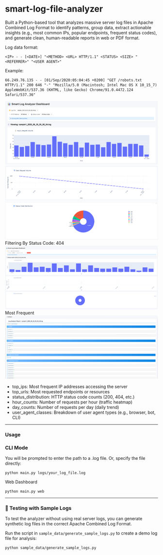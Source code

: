# smart-log-file-analyzer
Built a Python-based tool that analyzes massive server log files in Apache Combined Log Format to identify patterns, group data, extract actionable insights (e.g., most common IPs, popular endpoints, frequent status codes), and generate clean, human-readable reports in web or PDF format.

Log data format: 
```
<IP> - - [<DATE>] "<METHOD> <URL> HTTP/1.1" <STATUS> <SIZE> "<REFERRER>" "<USER AGENT>"
```

Example:
```
66.249.76.135 - - [01/Sep/2020:05:04:45 +0200] "GET /robots.txt HTTP/1.1" 200 646 "-" "Mozilla/5.0 (Macintosh; Intel Mac OS X 10_15_7) AppleWebKit/537.36 (KHTML, like Gecko) Chrome/91.0.4472.124 Safari/537.36"
```

![Hours](assets/hours.png)
![Daily](assets/daily.png)
![Status](assets/status.png)
Filtering By Status Code: 404
![404](assets/404.png)
Most Frequent
![Top](assets/top.png)

- top_ips: Most frequent IP addresses accessing the server
- top_urls: Most requested endpoints or resources
- status_distribution: HTTP status code counts (200, 404, etc.)
- hour_counts: Number of requests per hour (traffic heatmap)
- day_counts: Number of requests per day (daily trend)
- user_agent_classes: Breakdown of user agent types (e.g., browser, bot, CLI)

---
### Usage
### CLI Mode

You will be prompted to enter the path to a .log file.
Or, specify the file directly:
```
python main.py logs/your_log_file.log
```

Web Dashboard
```
python main.py web
```

---

### 🔧 Testing with Sample Logs

To test the analyzer without using real server logs, you can generate synthetic log files in the correct Apache Combined Log Format.

Run the script in `sample_data/generate_sample_logs.py` to create a demo log file for analysis:

```bash
python sample_data/generate_sample_logs.py
